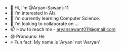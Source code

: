 - 👋 Hi, I’m @Aryan-Sawant-11
- 👀 I’m interested in AIs
- 🌱 I’m currently learning Computer Science.
- 💞️ I’m looking to collaborate on ...
- 📫 How to reach me - aryansawant011@gmail.com
- 😄 Pronouns: He
- ⚡ Fun fact: My name is 'Aryan' not 'Aaryan'

<!---
Aryan-Sawant-11/Aryan-Sawant-11 is a ✨ special ✨ repository because its `README.md` (this file) appears on your GitHub profile.
You can click the Preview link to take a look at your changes.
--->
